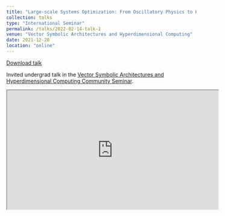 ```yaml
---
title: "Large-scale Systems Optimization: From Oscillatory Physics to High-dimensional Vector Memories"
collection: talks
type: "International Seminar"
permalink: /talks/2022-02-14-talk-1
venue: "Vector Symbolic Architectures and Hyperdimensional Computing"
date: 2021-12-20
location: "online"
---
```


[Download talk](https://github.com/caxenie/cristianaxenie.github.io/raw/master/files/CristianAXENIE-VSA_Spiking_Nets_Traffic_Control_Systems_Feb2022.pdf)

Invited undergrad talk in the [Vector Symbolic Architectures and Hyperdimensional Computing Community Seminar](https://sites.google.com/ltu.se/vsaonline/home).

<iframe width="560" height="315" src="https://www.youtube.com/embed/_GMHBXzf_2E"></iframe>
